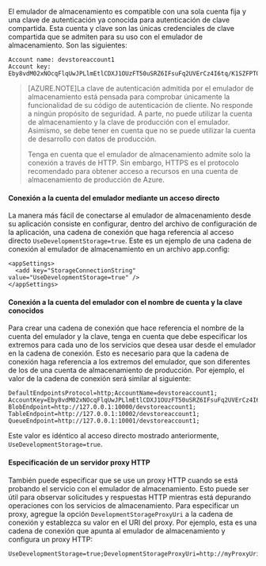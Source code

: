 El emulador de almacenamiento es compatible con una sola cuenta fija y una clave de autenticación ya conocida para autenticación de clave compartida. Esta cuenta y clave son las únicas credenciales de clave compartida que se admiten para su uso con el emulador de almacenamiento. Son las siguientes:

    Account name: devstoreaccount1
    Account key: Eby8vdM02xNOcqFlqUwJPLlmEtlCDXJ1OUzFT50uSRZ6IFsuFq2UVErCz4I6tq/K1SZFPTOtr/KBHBeksoGMGw==
    
> [AZURE.NOTE]La clave de autenticación admitida por el emulador de almacenamiento está pensada para comprobar únicamente la funcionalidad de su código de autenticación de cliente. No responde a ningún propósito de seguridad. A parte, no puede utilizar la cuenta de almacenamiento y la clave de producción con el emulador. Asimismo, se debe tener en cuenta que no se puede utilizar la cuenta de desarrollo con datos de producción.
>
> Tenga en cuenta que el emulador de almacenamiento admite solo la conexión a través de HTTP. Sin embargo, HTTPS es el protocolo recomendado para obtener acceso a recursos en una cuenta de almacenamiento de producción de Azure.
 
#### Conexión a la cuenta del emulador mediante un acceso directo

La manera más fácil de conectarse al emulador de almacenamiento desde su aplicación consiste en configurar, dentro del archivo de configuración de la aplicación, una cadena de conexión que haga referencia al acceso directo `UseDevelopmentStorage=true`. Este es un ejemplo de una cadena de conexión al emulador de almacenamiento en un archivo app.config:

    <appSettings>
      <add key="StorageConnectionString" value="UseDevelopmentStorage=true" />
    </appSettings>

#### Conexión a la cuenta del emulador con el nombre de cuenta y la clave conocidos

Para crear una cadena de conexión que hace referencia el nombre de la cuenta del emulador y la clave, tenga en cuenta que debe especificar los extremos para cada uno de los servicios que desea usar desde el emulador en la cadena de conexión. Esto es necesario para que la cadena de conexión haga referencia a los extremos del emulador, que son diferentes de los de una cuenta de almacenamiento de producción. Por ejemplo, el valor de la cadena de conexión será similar al siguiente:

	DefaultEndpointsProtocol=http;AccountName=devstoreaccount1;
	AccountKey=Eby8vdM02xNOcqFlqUwJPLlmEtlCDXJ1OUzFT50uSRZ6IFsuFq2UVErCz4I6tq/K1SZFPTOtr/KBHBeksoGMGw==;
    BlobEndpoint=http://127.0.0.1:10000/devstoreaccount1;
    TableEndpoint=http://127.0.0.1:10002/devstoreaccount1;
    QueueEndpoint=http://127.0.0.1:10001/devstoreaccount1; 

Este valor es idéntico al acceso directo mostrado anteriormente, `UseDevelopmentStorage=true`.

#### Especificación de un servidor proxy HTTP

También puede especificar que se use un proxy HTTP cuando se está probando el servicio con el emulador de almacenamiento. Esto puede ser útil para observar solicitudes y respuestas HTTP mientras está depurando operaciones con los servicios de almacenamiento. Para especificar un proxy, agregue la opción `DevelopmentStorageProxyUri` a la cadena de conexión y establezca su valor en el URI del proxy. Por ejemplo, esta es una cadena de conexión que apunta al emulador de almacenamiento y configura un proxy HTTP:

    UseDevelopmentStorage=true;DevelopmentStorageProxyUri=http://myProxyUri

<!---HONumber=August15_HO6-->